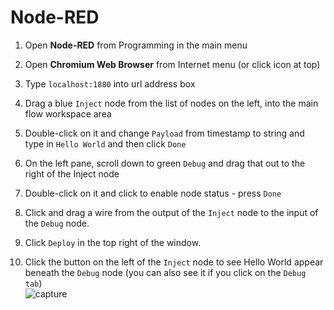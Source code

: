 # Node-RED

1. Open **Node-RED** from Programming in the main menu

1. Open **Chromium Web Browser** from Internet menu (or click icon at top)

1. Type `localhost:1880` into url address box

1. Drag a blue `Inject` node from the list of nodes on the left, into the main flow workspace area

1. Double-click on it and change `Payload` from timestamp to string and type in `Hello World` and then click `Done`

1. On the left pane, scroll down to green `Debug` and drag that out to the right of the Inject node

1. Double-click on it and click to enable node status -  press `Done`

1. Click and drag a wire from the output of the `Inject` node to the input of the `Debug` node.

1. Click `Deploy` in the top right of the window.

1. Click the button on the left of the `Inject` node to see Hello World appear beneath the `Debug` node (you can also see it if you click on the `Debug tab`)  
![capture](https://user-images.githubusercontent.com/2357428/37516101-f303dfd0-2904-11e8-9128-4e7d2f144b7f.PNG)

